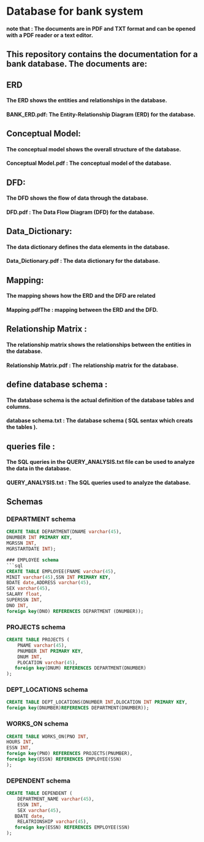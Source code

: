 # Database for bank system  

#### note that : The documents are in PDF and TXT format and can be opened with a PDF reader or a text editor.

## This repository contains the documentation for a bank database. The documents are:

## ERD
#### The ERD shows the entities and relationships in the database.
#### BANK_ERD.pdf: The Entity-Relationship Diagram (ERD) for the database.


## Conceptual Model: 
#### The conceptual model shows the overall structure of the database.
#### Conceptual Model.pdf : The conceptual model of the database.


## DFD: 
#### The DFD shows the flow of data through the database.
#### DFD.pdf : The Data Flow Diagram (DFD) for the database.


## Data_Dictionary: 
#### The data dictionary defines the data elements in the database.
#### Data_Dictionary.pdf : The data dictionary for the database.


## Mapping:
#### The mapping shows how the ERD and the DFD are related
#### Mapping.pdfThe : mapping between the ERD and the DFD.


## Relationship Matrix :
#### The relationship matrix shows the relationships between the entities in the database.
#### Relationship Matrix.pdf : The relationship matrix for the database.


## define database schema : 
#### The database schema is the actual definition of the database tables and columns.
#### database schema.txt : The database schema ( SQL sentax which creats the tables ).


## queries file :
#### The SQL queries in the QUERY_ANALYSIS.txt file can be used to analyze the data in the database.
#### QUERY_ANALYSIS.txt : The SQL queries used to analyze the database.



## Schemas

### DEPARTMENT schema
```sql
CREATE TABLE DEPARTMENT(DNAME varchar(45), 
DNUMBER INT PRIMARY KEY, 
MGRSSN INT, 
MGRSTARTDATE INT);

### EMPLOYEE schema
```sql
CREATE TABLE EMPLOYEE(FNAME varchar(45), 
MINIT varchar(45),SSN INT PRIMARY KEY, 
BDATE date,ADDRESS varchar(45), 
SEX varchar(45), 
SALARY float, 
SUPERSSN INT, 
DNO INT, 
foreign key(DNO) REFERENCES DEPARTMENT (DNUMBER)); 
```

### PROJECTS schema
```sql
CREATE TABLE PROJECTS ( 
    PNAME varchar(45), 
    PNUMBER INT PRIMARY KEY, 
    DNUM INT, 
    PLOCATION varchar(45), 
   foreign key(DNUM) REFERENCES DEPARTMENT(DNUMBER) 
);
```


### DEPT_LOCATIONS schema
```sql
CREATE TABLE DEPT_LOCATIONS(DNUMBER INT,DLOCATION INT PRIMARY KEY, 
foreign key(DNUMBER)REFERENCES DEPARTMENT(DNUMBER)); 
```


### WORKS_ON schema
```sql
CREATE TABLE WORKS_ON(PNO INT, 
HOURS INT, 
ESSN INT, 
foreign key(PNO) REFERENCES PROJECTS(PNUMBER), 
foreign key(ESSN) REFERENCES EMPLOYEE(SSN) 
);
```


### DEPENDENT schema
```sql
CREATE TABLE DEPENDENT ( 
    DEPARTMENT_NAME varchar(45), 
    ESSN INT, 
    SEX varchar(45), 
   BDATE date, 
    RELATRIONSHIP varchar(45), 
   foreign key(ESSN) REFERENCES EMPLOYEE(SSN) 
);
```



